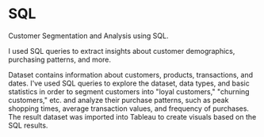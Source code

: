 # SQL
Customer Segmentation and Analysis using SQL.

I used SQL queries to extract insights about customer demographics, purchasing patterns, and more.

Dataset contains information about customers, products, transactions, and dates. I've used SQL queries to explore the dataset, data types, and basic statistics in order to segment customers into "loyal customers," "churning customers," etc. and analyze their purchase patterns, such as peak shopping times, average transaction values, and frequency of purchases. The result dataset was imported into Tableau to create visuals based on the SQL results.
